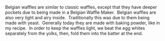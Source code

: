 Belgian waffles are similar to classic waffles, except that they have deeper pockets due to being made in a Belgian Waffle Maker.  Belgian waffles are also very light and airy inside.  Traditionally this was due to them being made with yeast.  Generally today they are made with baking powder, like in my recipe.  In order to keep the waffles light, we beat the egg whites separately from the yolks, then, fold them into the batter at the end.